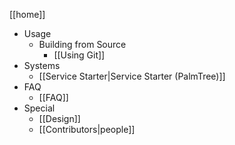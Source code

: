 [[home]]

* Usage
  * Building from Source
    * [[Using Git]]  
* Systems
  * [[Service Starter|Service Starter (PalmTree)]]
* FAQ
  * [[FAQ]]
* Special
  * [[Design]]
  * [[Contributors|people]]